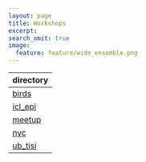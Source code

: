 ```yaml
---
layout: page
title: Workshops
excerpt:
search_omit: true
image:
  feature: feature/wide_ensemble.png
---
```


|  directory  |
|-------------|
| [birds](workshops/birds/) |
| [icl_epi](workshops/icl_epi/) |
| [meetup](workshops/meetup/) |
| [nyc](workshops/nyc/) |
| [ub_tisi](workshops/ub_tisi/) |
